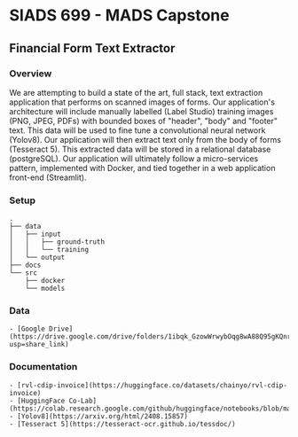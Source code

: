 # SIADS 699 - MADS Capstone
## Financial Form Text Extractor

### Overview
We are attempting to build a state of the art, full stack, text extraction application that performs on scanned images of forms. Our application's architecture will include manually labelled (Label Studio) training images (PNG, JPEG, PDFs) with bounded boxes of "header", "body" and "footer" text. This data will be used to fine tune a convolutional neural network (Yolov8). Our application will then extract text only from the body of forms (Tesseract 5). This extracted data will be stored in a relational database (postgreSQL). Our application will ultimately follow a micro-services pattern, implemented with Docker, and tied together in a web application front-end (Streamlit).

### Setup
```{bash}
.
├── data
│   ├── input
│   │   ├── ground-truth
│   │   └── training
│   └── output
├── docs
└── src
    ├── docker
    └── models
```

### Data
    - [Google Drive](https://drive.google.com/drive/folders/1ibqk_GzowWrwybOqg8wA88Q95gKQnrM1?usp=share_link)

### Documentation
    - [rvl-cdip-invoice](https://huggingface.co/datasets/chainyo/rvl-cdip-invoice)
    - [HuggingFace Co-Lab](https://colab.research.google.com/github/huggingface/notebooks/blob/master/course/videos/save_load_dataset.ipynb#scrollTo=091FrwQDXQiM)
    - [Yolov8](https://arxiv.org/html/2408.15857)
    - [Tesseract 5](https://tesseract-ocr.github.io/tessdoc/)